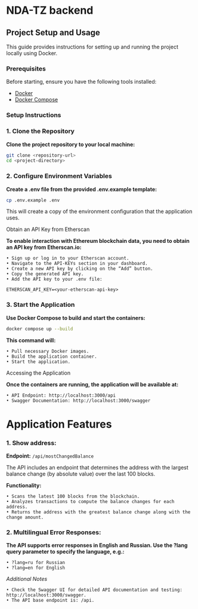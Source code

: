 # NDA-TZ backend

## Project Setup and Usage

This guide provides instructions for setting up and running the project locally using Docker.

### Prerequisites

Before starting, ensure you have the following tools installed:

- [Docker](https://www.docker.com/get-started)
- [Docker Compose](https://docs.docker.com/compose/install/)

### Setup Instructions

### 1. Clone the Repository

**Clone the project repository to your local machine:**

```bash
git clone <repository-url>
cd <project-directory>
```

### 2. Configure Environment Variables

**Create a .env file from the provided .env.example template:**

```bash
cp .env.example .env
```

This will create a copy of the environment configuration that the application uses.

Obtain an API Key from Etherscan

**To enable interaction with Ethereum blockchain data, you need to obtain an API key from Etherscan.io:**

    • Sign up or log in to your Etherscan account.
    • Navigate to the API-KEYs section in your dashboard.
    • Create a new API key by clicking on the “Add” button.
    • Copy the generated API key.
    • Add the API key to your .env file:

`ETHERSCAN_API_KEY=<your-etherscan-api-key>`

### 3. Start the Application

**Use Docker Compose to build and start the containers:**

```bash
docker compose up --build
```

**This command will:**

    • Pull necessary Docker images.
    • Build the application container.
    • Start the application.

Accessing the Application

**Once the containers are running, the application will be available at:**

    • API Endpoint: http://localhost:3000/api
    • Swagger Documentation: http://localhost:3000/swagger

# Application Features

### 1. Show address:

**Endpoint:** `/api/mostChangedBalance`

The API includes an endpoint that determines the address with the largest balance change (by absolute value) over the last 100 blocks.

**Functionality:**

    • Scans the latest 100 blocks from the blockchain.
    • Analyzes transactions to compute the balance changes for each address.
    • Returns the address with the greatest balance change along with the change amount.

### 2. Multilingual Error Responses:

**The API supports error responses in English and Russian. Use the ?lang query parameter to specify the language, e.g.:**

    • ?lang=ru for Russian
    • ?lang=en for English

_Additional Notes_

    • Check the Swagger UI for detailed API documentation and testing: http://localhost:3000/swagger.
    • The API base endpoint is: /api.
